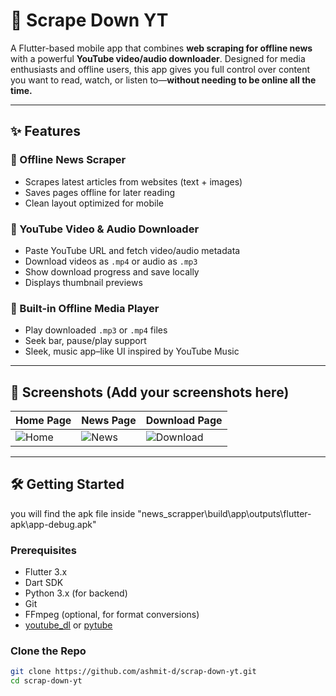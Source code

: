 # 📲 Scrape Down YT

A Flutter-based mobile app that combines **web scraping for offline news** with a powerful **YouTube video/audio downloader**. Designed for media enthusiasts and offline users, this app gives you full control over content you want to read, watch, or listen to—**without needing to be online all the time.**

---

## ✨ Features

### 📰 Offline News Scraper
- Scrapes latest articles from websites (text + images)
- Saves pages offline for later reading
- Clean layout optimized for mobile

### 🎥 YouTube Video & Audio Downloader
- Paste YouTube URL and fetch video/audio metadata
- Download videos as `.mp4` or audio as `.mp3`
- Show download progress and save locally
- Displays thumbnail previews

### 🎵 Built-in Offline Media Player
- Play downloaded `.mp3` or `.mp4` files
- Seek bar, pause/play support
- Sleek, music app–like UI inspired by YouTube Music

---

## 📸 Screenshots (Add your screenshots here)

| Home Page | News Page | Download Page |
|-----------|-----------|----------------|
| ![Home](screenshots/home.png) | ![News](screenshots/news.png) | ![Download](screenshots/download.png) |

---

## 🛠️ Getting Started
you will find the apk file inside 
"news_scrapper\build\app\outputs\flutter-apk\app-debug.apk"

### Prerequisites

- Flutter 3.x
- Dart SDK
- Python 3.x (for backend)
- Git
- FFmpeg (optional, for format conversions)
- [youtube_dl](https://github.com/ytdl-org/youtube-dl) or [pytube](https://github.com/pytube/pytube)

### Clone the Repo
```bash
git clone https://github.com/ashmit-d/scrap-down-yt.git
cd scrap-down-yt
